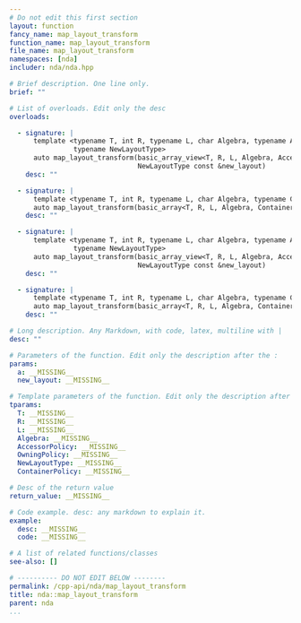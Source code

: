 ```yaml
---
# Do not edit this first section
layout: function
fancy_name: map_layout_transform
function_name: map_layout_transform
file_name: map_layout_transform
namespaces: [nda]
includer: nda/nda.hpp

# Brief description. One line only.
brief: ""

# List of overloads. Edit only the desc
overloads:

  - signature: |
      template <typename T, int R, typename L, char Algebra, typename AccessorPolicy, typename OwningPolicy,
                typename NewLayoutType> 
      auto map_layout_transform(basic_array_view<T, R, L, Algebra, AccessorPolicy, OwningPolicy> a,
                                NewLayoutType const &new_layout)
    desc: ""

  - signature: |
      template <typename T, int R, typename L, char Algebra, typename ContainerPolicy, typename NewLayoutType> 
      auto map_layout_transform(basic_array<T, R, L, Algebra, ContainerPolicy> &&a, NewLayoutType const &new_layout)
    desc: ""

  - signature: |
      template <typename T, int R, typename L, char Algebra, typename AccessorPolicy, typename OwningPolicy,
                typename NewLayoutType> 
      auto map_layout_transform(basic_array_view<T, R, L, Algebra, AccessorPolicy, OwningPolicy> a,
                                NewLayoutType const &new_layout)
    desc: ""

  - signature: |
      template <typename T, int R, typename L, char Algebra, typename ContainerPolicy, typename NewLayoutType> 
      auto map_layout_transform(basic_array<T, R, L, Algebra, ContainerPolicy> &&a, NewLayoutType const &new_layout)
    desc: ""

# Long description. Any Markdown, with code, latex, multiline with |
desc: ""

# Parameters of the function. Edit only the description after the :
params:
  a: __MISSING__
  new_layout: __MISSING__

# Template parameters of the function. Edit only the description after the :
tparams:
  T: __MISSING__
  R: __MISSING__
  L: __MISSING__
  Algebra: __MISSING__
  AccessorPolicy: __MISSING__
  OwningPolicy: __MISSING__
  NewLayoutType: __MISSING__
  ContainerPolicy: __MISSING__

# Desc of the return value
return_value: __MISSING__

# Code example. desc: any markdown to explain it.
example:
  desc: __MISSING__
  code: __MISSING__

# A list of related functions/classes
see-also: []

# ---------- DO NOT EDIT BELOW --------
permalink: /cpp-api/nda/map_layout_transform
title: nda::map_layout_transform
parent: nda
...
```


